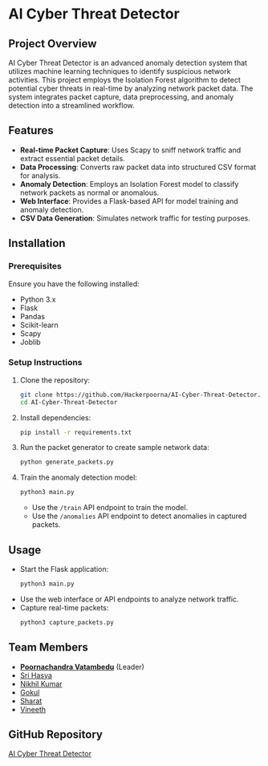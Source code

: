 # AI Cyber Threat Detector

## Project Overview
AI Cyber Threat Detector is an advanced anomaly detection system that utilizes machine learning techniques to identify suspicious network activities. This project employs the Isolation Forest algorithm to detect potential cyber threats in real-time by analyzing network packet data. The system integrates packet capture, data preprocessing, and anomaly detection into a streamlined workflow.

## Features
- **Real-time Packet Capture**: Uses Scapy to sniff network traffic and extract essential packet details.
- **Data Processing**: Converts raw packet data into structured CSV format for analysis.
- **Anomaly Detection**: Employs an Isolation Forest model to classify network packets as normal or anomalous.
- **Web Interface**: Provides a Flask-based API for model training and anomaly detection.
- **CSV Data Generation**: Simulates network traffic for testing purposes.

## Installation
### Prerequisites
Ensure you have the following installed:
- Python 3.x
- Flask
- Pandas
- Scikit-learn
- Scapy
- Joblib

### Setup Instructions
1. Clone the repository:
   ```bash
   git clone https://github.com/Hackerpoorna/AI-Cyber-Threat-Detector.git
   cd AI-Cyber-Threat-Detector
   ```
2. Install dependencies:
   ```bash
   pip install -r requirements.txt
   ```
3. Run the packet generator to create sample network data:
   ```bash
   python generate_packets.py
   ```
4. Train the anomaly detection model:
   ```bash
   python3 main.py
   ```
   - Use the `/train` API endpoint to train the model.
   - Use the `/anomalies` API endpoint to detect anomalies in captured packets.

## Usage
- Start the Flask application:
  ```bash
  python3 main.py
  ```
- Use the web interface or API endpoints to analyze network traffic.
- Capture real-time packets:
  ```bash
  python3 capture_packets.py
  ```

## Team Members
- [**Poornachandra Vatambedu**](https://github.com/Hackerpoorna) (Leader)
- [Sri Hasya](https://github.com/srihasya)
- [Nikhil Kumar](https://github.com/Nikhilkumar666)
- [Gokul](https://github.com/Gokul2321)
- [Sharat](https://github.com/SHARAT0628)
- [Vineeth](https://github.com/VineethReddy06)

## GitHub Repository
[AI Cyber Threat Detector](https://github.com/Hackerpoorna/AI-Cyber-Threat-Detector)



